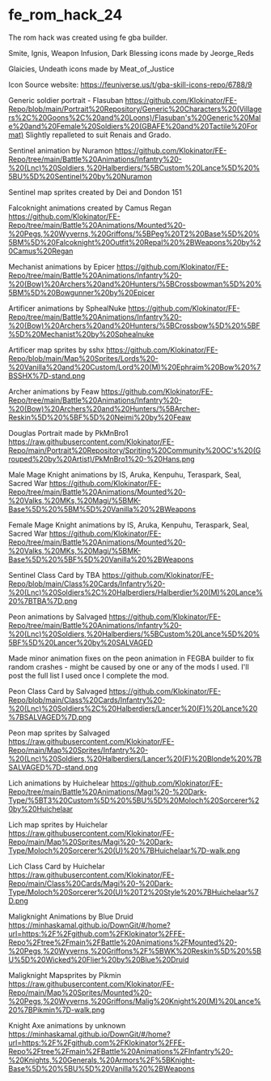 # fe_rom_hack_24
The rom hack was created using fe gba builder.

Smite, Ignis, Weapon Infusion, Dark Blessing icons made by Jeorge_Reds

Glaicies, Undeath icons made by Meat_of_Justice

Icon Source website: https://feuniverse.us/t/gba-skill-icons-repo/6788/9

Generic soldier portrait - Flasuban https://github.com/Klokinator/FE-Repo/blob/main/Portrait%20Repository/Generic%20Characters%20(Villagers%2C%20Goons%2C%20and%20Loons)/Flasuban's%20Generic%20Male%20and%20Female%20Soldiers%20(GBAFE%20and%20Tactile%20Format)
Slightly repalleted to suit Renais and Grado.

Sentinel animation by Nuramon https://github.com/Klokinator/FE-Repo/tree/main/Battle%20Animations/Infantry%20-%20(Lnc)%20Soldiers,%20Halberdiers/%5BCustom%20Lance%5D%20%5BU%5D%20Sentinel%20by%20Nuramon

Sentinel map sprites created by Dei and Dondon 151

Falcoknight animations created by Camus Regan
https://github.com/Klokinator/FE-Repo/tree/main/Battle%20Animations/Mounted%20-%20Pegs,%20Wyverns,%20Griffons/%5BPeg%20T2%20Base%5D%20%5BM%5D%20Falcoknight%20Outfit%20Repal%20%2BWeapons%20by%20Camus%20Regan

Mechanist animations by Epicer
https://github.com/Klokinator/FE-Repo/tree/main/Battle%20Animations/Infantry%20-%20(Bow)%20Archers%20and%20Hunters/%5BCrossbowman%5D%20%5BM%5D%20Bowgunner%20by%20Epicer

Artificer animations by SphealNuke
https://github.com/Klokinator/FE-Repo/tree/main/Battle%20Animations/Infantry%20-%20(Bow)%20Archers%20and%20Hunters/%5BCrossbow%5D%20%5BF%5D%20Mechanist%20by%20Sphealnuke

Artificer map sprites by sshx
https://github.com/Klokinator/FE-Repo/blob/main/Map%20Sprites/Lords%20-%20Vanilla%20and%20Custom/Lord%20(M)%20Ephraim%20Bow%20%7BSSHX%7D-stand.png

Archer animations by Feaw
https://github.com/Klokinator/FE-Repo/tree/main/Battle%20Animations/Infantry%20-%20(Bow)%20Archers%20and%20Hunters/%5BArcher-Reskin%5D%20%5BF%5D%20Neimi%20by%20Feaw

Douglas Portrait made by PkMnBro1
https://raw.githubusercontent.com/Klokinator/FE-Repo/main/Portrait%20Repository/Spriting%20Community%20OC's%20(Grouped%20by%20Artist)/PkMnBro1%20-%20Hans.png 

Male Mage Knight animations by IS, Aruka, Kenpuhu, Teraspark, Seal, Sacred War
https://github.com/Klokinator/FE-Repo/tree/main/Battle%20Animations/Mounted%20-%20Valks,%20MKs,%20Magi/%5BMK-Base%5D%20%5BM%5D%20Vanilla%20%2BWeapons

Female Mage Knight animations by IS, Aruka, Kenpuhu, Teraspark, Seal, Sacred War
https://github.com/Klokinator/FE-Repo/tree/main/Battle%20Animations/Mounted%20-%20Valks,%20MKs,%20Magi/%5BMK-Base%5D%20%5BF%5D%20Vanilla%20%2BWeapons

Sentinel Class Card by TBA
https://github.com/Klokinator/FE-Repo/blob/main/Class%20Cards/Infantry%20-%20(Lnc)%20Soldiers%2C%20Halberdiers/Halberdier%20(M)%20Lance%20%7BTBA%7D.png

Peon animations by Salvaged
https://github.com/Klokinator/FE-Repo/tree/main/Battle%20Animations/Infantry%20-%20(Lnc)%20Soldiers,%20Halberdiers/%5BCustom%20Lance%5D%20%5BF%5D%20Lancer%20by%20SALVAGED

Made minor animation fixes on the peon animation in FEGBA builder to fix random crashes - might be caused by one or any of the mods I used. I'll post the full list I used once I complete the mod.

Peon Class Card by Salvaged
https://github.com/Klokinator/FE-Repo/blob/main/Class%20Cards/Infantry%20-%20(Lnc)%20Soldiers%2C%20Halberdiers/Lancer%20(F)%20Lance%20%7BSALVAGED%7D.png

Peon map sprites by Salvaged
https://raw.githubusercontent.com/Klokinator/FE-Repo/main/Map%20Sprites/Infantry%20-%20(Lnc)%20Soldiers,%20Halberdiers/Lancer%20(F)%20Blonde%20%7BSALVAGED%7D-stand.png

Lich animations by Huichelear
https://github.com/Klokinator/FE-Repo/tree/main/Battle%20Animations/Magi%20-%20Dark-Type/%5BT3%20Custom%5D%20%5BU%5D%20Moloch%20Sorcerer%20by%20Huichelaar

Lich map sprites by Huichelar
https://raw.githubusercontent.com/Klokinator/FE-Repo/main/Map%20Sprites/Magi%20-%20Dark-Type/Moloch%20Sorcerer%20(U)%20%7BHuichelaar%7D-walk.png

Lich Class Card by Huichelar
https://raw.githubusercontent.com/Klokinator/FE-Repo/main/Class%20Cards/Magi%20-%20Dark-Type/Moloch%20Sorcerer%20(U)%20T2%20Style%20%7BHuichelaar%7D.png

Maligknight Animations by Blue Druid
https://minhaskamal.github.io/DownGit/#/home?url=https:%2F%2Fgithub.com%2FKlokinator%2FFE-Repo%2Ftree%2Fmain%2FBattle%20Animations%2FMounted%20-%20Pegs,%20Wyverns,%20Griffons%2F%5BWK%20Reskin%5D%20%5BU%5D%20Wicked%20Flier%20by%20Blue%20Druid

Maligknight Mapsprites by Pikmin
https://raw.githubusercontent.com/Klokinator/FE-Repo/main/Map%20Sprites/Mounted%20-%20Pegs,%20Wyverns,%20Griffons/Malig%20Knight%20(M)%20Lance%20%7BPikmin%7D-walk.png

Knight Axe animations by unknown
https://minhaskamal.github.io/DownGit/#/home?url=https:%2F%2Fgithub.com%2FKlokinator%2FFE-Repo%2Ftree%2Fmain%2FBattle%20Animations%2FInfantry%20-%20Knights,%20Generals,%20Armors%2F%5BKnight-Base%5D%20%5BU%5D%20Vanilla%20%2BWeapons
